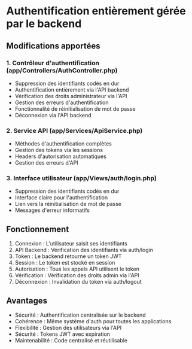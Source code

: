 ﻿# Authentification entièrement gérée par le backend

##  Modifications apportées

### 1. Contrôleur d'authentification (app/Controllers/AuthController.php)
-  Suppression des identifiants codés en dur
-  Authentification entièrement via l'API backend
-  Vérification des droits administrateur via l'API
-  Gestion des erreurs d'authentification
-  Fonctionnalité de réinitialisation de mot de passe
-  Déconnexion via l'API backend

### 2. Service API (app/Services/ApiService.php)
-  Méthodes d'authentification complètes
-  Gestion des tokens via les sessions
-  Headers d'autorisation automatiques
-  Gestion des erreurs d'API

### 3. Interface utilisateur (app/Views/auth/login.php)
-  Suppression des identifiants codés en dur
-  Interface claire pour l'authentification
-  Lien vers la réinitialisation de mot de passe
-  Messages d'erreur informatifs

##  Fonctionnement

1. Connexion : L'utilisateur saisit ses identifiants
2. API Backend : Vérification des identifiants via auth/login
3. Token : Le backend retourne un token JWT
4. Session : Le token est stocké en session
5. Autorisation : Tous les appels API utilisent le token
6. Vérification : Vérification des droits admin via l'API
7. Déconnexion : Invalidation du token via auth/logout

##  Avantages

-  Sécurité : Authentification centralisée sur le backend
-  Cohérence : Même système d'auth pour toutes les applications
-  Flexibilité : Gestion des utilisateurs via l'API
-  Sécurité : Tokens JWT avec expiration
-  Maintenabilité : Code centralisé et réutilisable
